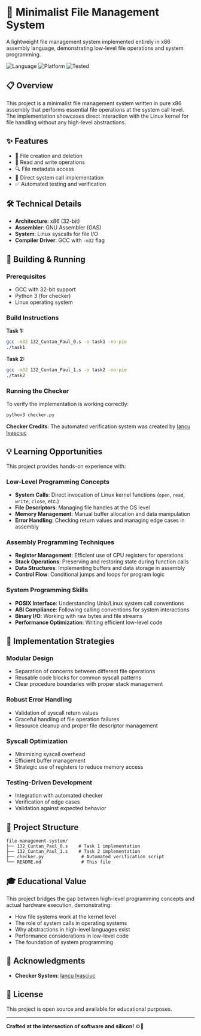 # 📁 Minimalist File Management System

A lightweight file management system implemented entirely in x86 assembly language, demonstrating low-level file operations and system programming.

![Language](https://img.shields.io/badge/Language-x86%20Assembly-red)
![Platform](https://img.shields.io/badge/Platform-Linux-yellow)
![Tested](https://img.shields.io/badge/Tested-Verified-green)

## 📋 Overview

This project is a minimalist file management system written in pure x86 assembly that performs essential file operations at the system call level. The implementation showcases direct interaction with the Linux kernel for file handling without any high-level abstractions.

## ✨ Features

- 📂 File creation and deletion
- 📝 Read and write operations
- 🔍 File metadata access
- 💾 Direct system call implementation
- ✅ Automated testing and verification

## 🛠️ Technical Details

- **Architecture**: x86 (32-bit)
- **Assembler**: GNU Assembler (GAS)
- **System**: Linux syscalls for file I/O
- **Compiler Driver**: GCC with `-m32` flag

## 🚀 Building & Running

### Prerequisites

- GCC with 32-bit support
- Python 3 (for checker)
- Linux operating system

### Build Instructions

**Task 1:**
```bash
gcc -m32 132_Cuntan_Paul_0.s -o task1 -no-pie
./task1
```

**Task 2:**
```bash
gcc -m32 132_Cuntan_Paul_1.s -o task2 -no-pie
./task2
```

### Running the Checker

To verify the implementation is working correctly:

```bash
python3 checker.py
```

**Checker Credits**: The automated verification system was created by [Iancu Ivasciuc](https://github.com/iancuivasciuc/csa/tree/master/project)

## 💡 Learning Opportunities

This project provides hands-on experience with:

### Low-Level Programming Concepts
- **System Calls**: Direct invocation of Linux kernel functions (`open`, `read`, `write`, `close`, etc.)
- **File Descriptors**: Managing file handles at the OS level
- **Memory Management**: Manual buffer allocation and data manipulation
- **Error Handling**: Checking return values and managing edge cases in assembly

### Assembly Programming Techniques
- **Register Management**: Efficient use of CPU registers for operations
- **Stack Operations**: Preserving and restoring state during function calls
- **Data Structures**: Implementing buffers and data storage in assembly
- **Control Flow**: Conditional jumps and loops for program logic

### System Programming Skills
- **POSIX Interface**: Understanding Unix/Linux system call conventions
- **ABI Compliance**: Following calling conventions for system interactions
- **Binary I/O**: Working with raw bytes and file streams
- **Performance Optimization**: Writing efficient low-level code

## 🎯 Implementation Strategies

### Modular Design
- Separation of concerns between different file operations
- Reusable code blocks for common syscall patterns
- Clear procedure boundaries with proper stack management

### Robust Error Handling
- Validation of syscall return values
- Graceful handling of file operation failures
- Resource cleanup and proper file descriptor management

### Syscall Optimization
- Minimizing syscall overhead
- Efficient buffer management
- Strategic use of registers to reduce memory access

### Testing-Driven Development
- Integration with automated checker
- Verification of edge cases
- Validation against expected behavior

## 📂 Project Structure

```
file-management-system/
├── 132_Cuntan_Paul_0.s    # Task 1 implementation
├── 132_Cuntan_Paul_1.s    # Task 2 implementation
├── checker.py              # Automated verification script
└── README.md               # This file
```

## 🎓 Educational Value

This project bridges the gap between high-level programming concepts and actual hardware execution, demonstrating:

- How file systems work at the kernel level
- The role of system calls in operating systems
- Why abstractions in high-level languages exist
- Performance considerations in low-level code
- The foundation of system programming

## 🙏 Acknowledgments

- **Checker System**: [Iancu Ivasciuc](https://github.com/iancuivasciuc/csa/tree/master/project)

## 📝 License

This project is open source and available for educational purposes.

---

**Crafted at the intersection of software and silicon!** ⚙️🔧
